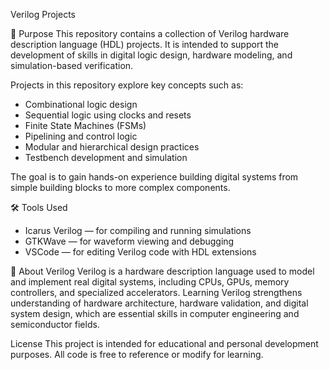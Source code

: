 Verilog Projects

🎯 Purpose
This repository contains a collection of Verilog hardware description language (HDL) projects.
It is intended to support the development of skills in digital logic design, hardware modeling, and simulation-based verification.

Projects in this repository explore key concepts such as:
  - Combinational logic design
  - Sequential logic using clocks and resets
  - Finite State Machines (FSMs)
  - Pipelining and control logic
  - Modular and hierarchical design practices
  - Testbench development and simulation

The goal is to gain hands-on experience building digital systems from simple building blocks to more complex components.

🛠 Tools Used
  - Icarus Verilog — for compiling and running simulations
  - GTKWave — for waveform viewing and debugging
  - VSCode — for editing Verilog code with HDL extensions

🧠 About Verilog
Verilog is a hardware description language used to model and implement real digital systems, including CPUs, GPUs, memory controllers, and specialized accelerators.
Learning Verilog strengthens understanding of hardware architecture, hardware validation, and digital system design, which are essential skills in computer engineering and semiconductor fields.

License
This project is intended for educational and personal development purposes.
All code is free to reference or modify for learning.
